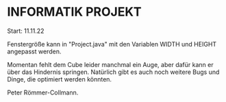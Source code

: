 # INFORMATIK PROJEKT
Start: 11.11.22

Fenstergröße kann in "Project.java" mit den Variablen WIDTH und HEIGHT angepasst werden.

Momentan fehlt dem Cube leider manchmal ein Auge, aber dafür kann er über das Hindernis springen. Natürlich gibt es auch noch weitere Bugs und Dinge, die optimiert werden könnten.

Peter Römmer-Collmann.